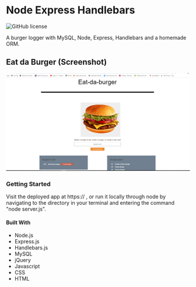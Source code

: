 # Node Express Handlebars

![GitHub license](https://img.shields.io/badge/license-MIT-blue.svg)

A burger logger with MySQL, Node, Express, Handlebars and a homemade ORM.

## Eat da Burger (Screenshot)

![Display Search](screenshots/fullsize.png)

### Getting Started

Visit the deployed app at https:// , or run it locally through node by navigating to the directory in your terminal and entering the command "node server.js".

#### Built With

- Node.js
- Express.js
- Handlebars.js
- MySQL
- jQuery
- Javascript
- CSS
- HTML
